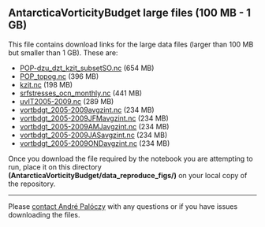 ## AntarcticaVorticityBudget large files (100 MB - 1 GB)

This file contains download links for the large data files (larger than 100 MB but smaller than 1 GB). These are:

* [POP-dzu_dzt_kzit_subsetSO.nc](https://www.dropbox.com/s/gxi1ckt2sj2jv3v/POP-dzu_dzt_kzit_subsetSO.nc?dl=0) (654 MB)
* [POP_topog.nc](https://www.dropbox.com/s/7ssfb26q7l2c9jn/POP_topog.nc?dl=0) (396 MB)
* [kzit.nc](https://www.dropbox.com/s/n7y7p8aktbm3ey4/kzit.nc?dl=0) (198 MB)
* [srfstresses_ocn_monthly.nc](https://www.dropbox.com/s/wbipb8wjcfckpk7/srfstresses_ocn_monthly.nc?dl=0) (441 MB)
* [uvIT2005-2009.nc](https://www.dropbox.com/s/61i3wfyfqynn5ic/uvIT2005-2009.nc?dl=0) (289 MB)
* [vortbdgt_2005-2009avgzint.nc](https://www.dropbox.com/s/knokau5d9izkme5/vortbdgt_2005-2009avgzint.nc?dl=0) (234 MB)
* [vortbdgt_2005-2009JFMavgzint.nc](https://www.dropbox.com/s/7c1yyvymf5ipylp/vortbdgt_2005-2009JFMavgzint.nc?dl=0) (234 MB)
* [vortbdgt_2005-2009AMJavgzint.nc](https://www.dropbox.com/s/p5jaz5to352xkfj/vortbdgt_2005-2009AMJavgzint.nc?dl=0) (234 MB)
* [vortbdgt_2005-2009JASavgzint.nc](https://www.dropbox.com/s/im4xzkyylkorv5n/vortbdgt_2005-2009JASavgzint.nc?dl=0) (234 MB)
* [vortbdgt_2005-2009ONDavgzint.nc](https://www.dropbox.com/s/7gwqyyc1jlpki93/vortbdgt_2005-2009ONDavgzint.nc?dl=0) (234 MB)

Once you download the file required by the notebook you are attempting to run, place it on
this directory **(AntarcticaVorticityBudget/data_reproduce_figs/)** on your local copy of the repository.

---

Please [contact André Palóczy](mailto:apaloczy@ucsd.edu) with any questions or if you have issues downloading the files.

